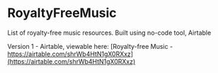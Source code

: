 # RoyaltyFreeMusic
List of royalty-free music resources. Built using no-code tool, Airtable

Version 1 - Airtable, viewable here: [Royalty-free Music - https://airtable.com/shrWb4HtN1gX0RXxz](https://airtable.com/shrWb4HtN1gX0RXxz)
